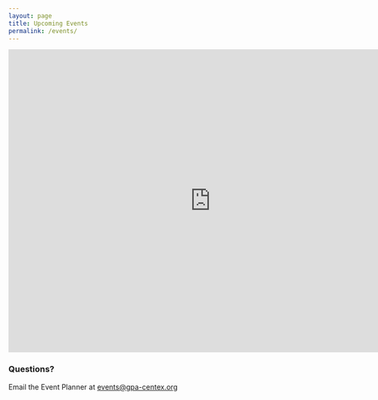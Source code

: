 ```yaml
---
layout: page
title: Upcoming Events
permalink: /events/
---
```


<div class="text-center">

<iframe src="https://www.google.com/calendar/embed?showTitle=0&amp;showNav=0&amp;showPrint=0&amp;showTabs=0&amp;showCalendars=0&amp;height=600&amp;wkst=1&amp;bgcolor=%23FFFFFF&amp;src=gpactoffice%40gmail.com&amp;color=%232952A3&amp;ctz=America%2FChicago"
  style=" border-width:0 "
  width="800"
  height="600"
  frameborder="0"
  scrolling="no">
</iframe>

</div>

### Questions?

Email the Event Planner at [events@gpa-centex.org](mailto:events@gpa-centex.org)
